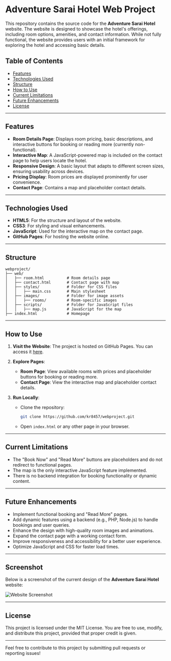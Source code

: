 # Adventure Sarai Hotel Web Project

This repository contains the source code for the **Adventure Sarai Hotel** website. The website is designed to showcase the hotel's offerings, including room options, amenities, and contact information. While not fully functional, the website provides users with an initial framework for exploring the hotel and accessing basic details.

## Table of Contents
- [Features](#features)
- [Technologies Used](#technologies-used)
- [Structure](#structure)
- [How to Use](#how-to-use)
- [Current Limitations](#current-limitations)
- [Future Enhancements](#future-enhancements)
- [License](#license)

---

## Features
- **Room Details Page**: Displays room pricing, basic descriptions, and interactive buttons for booking or reading more (currently non-functional).
- **Interactive Map**: A JavaScript-powered map is included on the contact page to help users locate the hotel.
- **Responsive Design**: A basic layout that adapts to different screen sizes, ensuring usability across devices.
- **Pricing Display**: Room prices are displayed prominently for user convenience.
- **Contact Page**: Contains a map and placeholder contact details.

---

## Technologies Used
- **HTML5**: For the structure and layout of the website.
- **CSS3**: For styling and visual enhancements.
- **JavaScript**: Used for the interactive map on the contact page.
- **GitHub Pages**: For hosting the website online.

---

## Structure
```
webproject/
├── web/
│   ├── room.html          # Room details page
│   ├── contact.html       # Contact page with map
│   ├── styles/            # Folder for CSS files
│   │   ├── main.css       # Main stylesheet
│   ├── images/            # Folder for image assets
│   │   ├── rooms/         # Room-specific images
│   ├── scripts/           # Folder for JavaScript files
│   │   ├── map.js         # JavaScript for the map
├── index.html             # Homepage
```

---

## How to Use
1. **Visit the Website**:
   The project is hosted on GitHub Pages. You can access it [here](https://kr8457.github.io/webproject/web/room.html).

2. **Explore Pages**:
   - **Room Page**: View available rooms with prices and placeholder buttons for booking or reading more.
   - **Contact Page**: View the interactive map and placeholder contact details.

3. **Run Locally**:
   - Clone the repository:
     ```bash
     git clone https://github.com/kr8457/webproject.git
     ```
   - Open `index.html` or any other page in your browser.

---

## Current Limitations
- The "Book Now" and "Read More" buttons are placeholders and do not redirect to functional pages.
- The map is the only interactive JavaScript feature implemented.
- There is no backend integration for booking functionality or dynamic content.

---

## Future Enhancements
- Implement functional booking and "Read More" pages.
- Add dynamic features using a backend (e.g., PHP, Node.js) to handle bookings and user queries.
- Enhance the design with high-quality room images and animations.
- Expand the contact page with a working contact form.
- Improve responsiveness and accessibility for a better user experience.
- Optimize JavaScript and CSS for faster load times.

---

## Screenshot
Below is a screenshot of the current design of the **Adventure Sarai Hotel** website:

![Website Screenshot](./images/rooms/sample-screenshot.jpeg)

---

## License
This project is licensed under the MIT License. You are free to use, modify, and distribute this project, provided that proper credit is given.

---

Feel free to contribute to this project by submitting pull requests or reporting issues!

